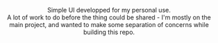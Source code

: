 <p align="center">
    Simple UI developped for my personal use. 
    <br>
    A lot of work to do before the thing could be shared - I'm mostly on the main project, and wanted to make some separation of concerns while building this repo. 
</p>
